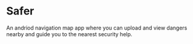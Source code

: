 # Safer
An andriod navigation map app where you can upload and view dangers nearby and guide you to the nearest security help.
